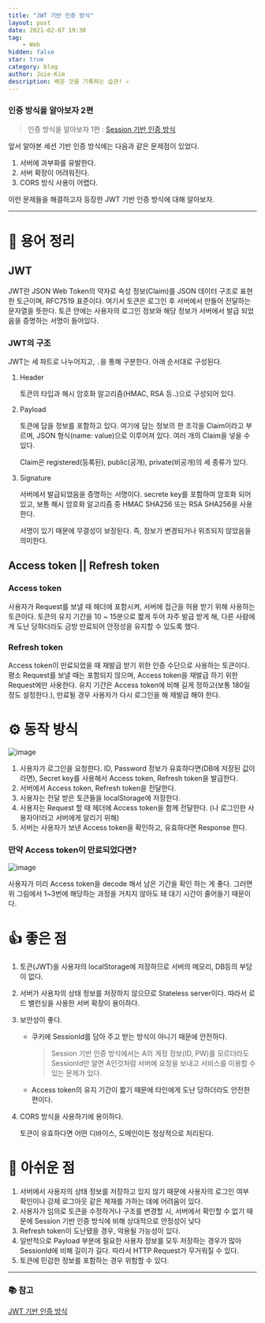 ```yaml
---
title: "JWT 기반 인증 방식"
layout: post
date: 2021-02-07 19:30
tag:
    - Web
hidden: false
star: true
category: blog
author: Joie-Kim
description: 배운 것을 기록하는 습관! ✍️
---
```


### 인증 방식을 알아보자 2편

> 인증 방식을 알아보자 1편 : [Session 기반 인증 방식](https://joie-kim.github.io/Session-Auth/)

앞서 알아본 세션 기반 인증 방식에는 다음과 같은 문제점이 있었다.

1. 서버에 과부화를 유발한다.
2. 서버 확장이 어려워진다.
3. CORS 방식 사용이 어렵다.

이런 문제들을 해결하고자 등장한 JWT 기반 인증 방식에 대해 알아보자.

---

# 👀 용어 정리

## JWT

JWT란 JSON Web Token의 약자로 속성 정보(Claim)를 JSON 데이터 구조로 표현한 토근이며, RFC7519 표준이다. 여기서 토큰은 로그인 후 서버에서 만들어 전달하는 문자열을 뜻한다. 토큰 안에는 사용자의 로그인 정보와 해당 정보가 서버에서 발급 되었음을 증명하는 서명이 들어있다.

### JWT의 구조

JWT는 세 파트로 나누어지고, `.`을 통해 구분한다. 아래 순서대로 구성된다.

1. Header

    토큰의 타입과 해시 암호화 알고리즘(HMAC, RSA 등..)으로 구성되어 있다.

2. Payload

    토큰에 담을 정보를 포함하고 있다. 여기에 담는 정보의 한 조각을 Claim이라고 부르며, JSON 형식(name: value)으로 이루어져 있다. 여러 개의 Claim을 넣을 수 있다.

    Claim은 registered(등록된), public(공개), private(비공개)의 세 종류가 있다.

3. Signature

    서버에서 발급되었음을 증명하는 서명이다. secrete key를 포함하여 암호화 되어 있고, 보통 해시 암호화 알고리즘 중 HMAC SHA256 또는 RSA SHA256을 사용한다.

    서명이 있기 때문에 무결성이 보장된다. 즉, 정보가 변경되거나 위조되지 않았음을 의미한다.

## Access token || Refresh token

### Access token

사용자가 Request를 보낼 때 헤더에 포함시켜, 서버에 접근을 허용 받기 위해 사용하는 토큰이다. 토큰의 유지 기간을 10 ~ 15분으로 짧게 두어 자주 발급 받게 해, 다른 사람에게 도난 당하더라도 금방 만료되어 안정성을 유지할 수 있도록 했다.

### Refresh token

Access token이 만료되었을 때 재발급 받기 위한 인증 수단으로 사용하는 토큰이다. 평소 Request를 보낼 때는 포함되지 않으며, Access token을 재발급 하기 위한 Request에만 사용한다. 유지 기간은 Access token에 비해 길게 정하고(보통 180일 정도 설정한다.), 만료될 경우 사용자가 다시 로그인을 해 재발급 해야 한다.

# ⚙️ 동작 방식

![image](/assets/200207/Token_auth.jpeg)

1. 사용자가 로그인을 요청한다. ID, Password 정보가 유효하다면(DB에 저장된 값이라면), Secret key를 사용해서 Access token, Refresh token을 발급한다.
2. 서버에서 Access token, Refresh token을 전달한다.
3. 사용자는 전달 받은 토큰들을 localStorage에 저장한다.
4. 사용자는 Request 할 때 헤더에 Access token을 함께 전달한다. (나 로그인한 사용자야!라고 서버에게 알리기 위해)
5. 서버는 사용자가 보낸 Access token을 확인하고, 유효하다면 Response 한다.

### 만약 Access token이 만료되었다면?

![image](/assets/200207/Token_auth2.jpeg)

사용자가 미리 Access token을 decode 해서 남은 기간을 확인 하는 게 좋다. 그러면 위 그림에서 1~3번에 해당하는 과정을 거치지 않아도 돼 대기 시간이 줄어들기 때문이다.

# 👍 좋은 점

1. 토큰(JWT)을 사용자의 localStorage에 저장하므로 서버의 메모리, DB등의 부담이 없다.
2. 서버가 사용자의 상태 정보를 저장하지 않으므로 Stateless server이다. 따라서 로드 밸런싱을 사용한 서버 확장이 용이하다.
3. 보안성이 좋다.

    - 쿠키에 SessionId를 담아 주고 받는 방식이 아니기 때문에 안전하다.

        > Session 기반 인증 방식에서는 A의 게정 정보(ID, PW)를 모르더라도 SessionId만 알면 A인것처럼 서버에 요청을 보내고 서비스를 이용할 수 있는 문제가 있다.

    - Access token의 유지 기간이 짧기 때문에 타인에게 도난 당하더라도 안전한 편이다.

4. CORS 방식을 사용하기에 용이하다.

    토큰이 유효하다면 어떤 디바이스, 도메인이든 정상적으로 처리된다.

# 🙏 아쉬운 점

1. 서버에서 사용자의 상태 정보를 저장하고 있지 않기 때문에 사용자의 로그인 여부 확인이나 강제 로그아웃 같은 제재를 가하는 데에 어려움이 있다.
2. 사용자가 임의로 토큰을 수정하거나 구조를 변경할 시, 서버에서 확인할 수 없기 때문에 Session 기반 인증 방식에 비해 상대적으로 안정성이 낮다
3. Refresh token이 도난됐을 경우, 악용될 가능성이 있다.
4. 일반적으로 Payload 부분에 필요한 사용자 정보를 모두 저장하는 경우가 많아 SessionId에 비해 길이가 길다. 따라서 HTTP Request가 무거워질 수 있다.
5. 토큰에 민감한 정보를 포함하는 경우 위험할 수 있다.

---

### 📚 참고

[JWT 기반 인증 방식](https://surprisecomputer.tistory.com/37)
